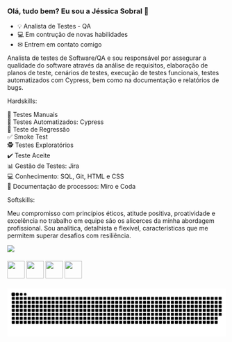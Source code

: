 ### Olá, tudo bem? Eu sou a Jéssica Sobral 👋

- 💡 Analista de Testes - QA
- 💻 Em contrução de novas habilidades
- ✉ Entrem em contato comigo

 Analista de testes de Software/QA e sou responsável por assegurar a qualidade do software através da análise de requisitos, elaboração de planos de teste, cenários de testes, execução de testes funcionais, testes automatizados com Cypress, bem como na documentação e relatórios de bugs.

Hardskills: 

 🧪 Testes Manuais
 <br>
 🤖 Testes Automatizados: Cypress 
 <br>
 🔄 Teste de Regressão
 <br>
 ✅  Smoke Test
 <br>
 🕵️ Testes Exploratórios
 <br>
 ✔️ Teste Aceite
 <br>
 📊 Gestão de Testes: Jira
 <br>
 💻 Conhecimento: SQL, Git, HTML e CSS
 <br>
 📄 Documentação de processos: Miro e Coda

Softskills: 

Meu compromisso com princípios éticos, atitude positiva, proatividade e excelência no trabalho em equipe são os alicerces da minha abordagem profissional. Sou analítica, detalhista e flexível, características que me permitem superar desafios com resiliência.


 <div>
  <a href="https://www.linkedin.com/in/jessicasobral/" target="_blank"><img src="https://img.shields.io/badge/-LinkedIn-%230077B5?style=for-the-badge&logo=linkedin&logoColor=white" target="_blank"></a>   
</a>

  <div style="display: inline_bock"><br>
  
  <img align="center" height="40" width="40" src="https://www.svgrepo.com/show/373542/cypress.svg" />
  
   <img align="center" height="40" width="40" src="https://cdn.jsdelivr.net/gh/devicons/devicon/icons/html5/html5-original.svg" />
   <img align="center" height="40" width="40" src="https://cdn.jsdelivr.net/gh/devicons/devicon/icons/css3/css3-original.svg" />
   <img img align="center" height="40" width="40" src="https://cdn.jsdelivr.net/gh/devicons/devicon/icons/javascript/javascript-original.svg" />


          
    
  </div>
  
 ###  
  
   ![Snake animation](https://github.com/JessicaSoobral/JessicaSoobral/blob/output/github-contribution-grid-snake.svg)
    
  </div>
